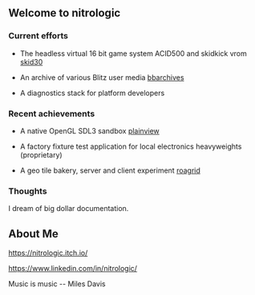 ## Welcome to nitrologic

### Current efforts

* The headless virtual 16 bit game system ACID500 and skidkick vrom [skid30](https://github.com/nitrologic/skid30)

* An archive of various Blitz user media [bbarchives](https://github.com/nitrologic/bbarchives)

* A diagnostics stack for platform developers

### Recent achievements

* A native OpenGL SDL3 sandbox [plainview](https://github.com/nitrologic/plainview)

* A factory fixture test application for local electronics heavyweights (proprietary)

* A geo tile bakery, server and client experiment  [roagrid](https://github.com/nitrologic/roagrid)

### Thoughts

I dream of big dollar documentation.

## About Me

https://nitrologic.itch.io/

https://www.linkedin.com/in/nitrologic/


Music is music -- Miles Davis
